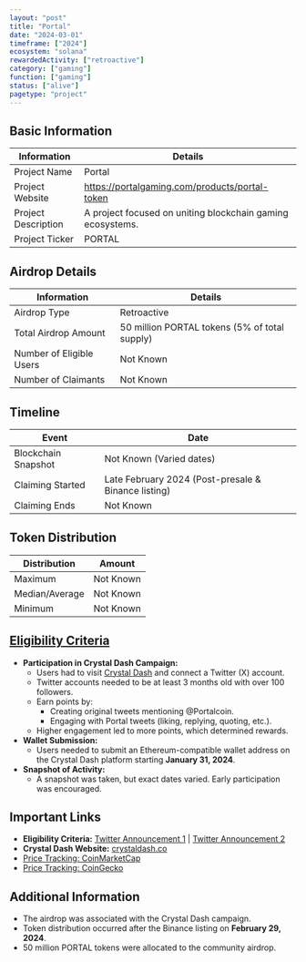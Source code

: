 ```yaml
---
layout: "post"
title: "Portal"
date: "2024-03-01"
timeframe: ["2024"]
ecosystem: "solana"
rewardedActivity: ["retroactive"]
category: ["gaming"]
function: ["gaming"]
status: ["alive"]
pagetype: "project"
---
```


## Basic Information

| Information         | Details                                                    |
| ------------------- | ---------------------------------------------------------- |
| Project Name        | Portal                                                     |
| Project Website     | https://portalgaming.com/products/portal-token             |
| Project Description | A project focused on uniting blockchain gaming ecosystems. |
| Project Ticker      | PORTAL                                                     |

## Airdrop Details

| Information              | Details                                       |
| ------------------------ | --------------------------------------------- |
| Airdrop Type             | Retroactive                                   |
| Total Airdrop Amount     | 50 million PORTAL tokens (5% of total supply) |
| Number of Eligible Users | Not Known                                     |
| Number of Claimants      | Not Known                                     |

## Timeline

| Event               | Date                                                |
| ------------------- | --------------------------------------------------- |
| Blockchain Snapshot | Not Known (Varied dates)                            |
| Claiming Started    | Late February 2024 (Post-presale & Binance listing) |
| Claiming Ends       | Not Known                                           |

## Token Distribution

| Distribution   | Amount    |
| -------------- | --------- |
| Maximum        | Not Known |
| Median/Average | Not Known |
| Minimum        | Not Known |

## [Eligibility Criteria](https://x.com/Portalcoin/status/1752079765987561905)

- **Participation in Crystal Dash Campaign:**
  - Users had to visit [Crystal Dash](https://crystaldash.co) and connect a Twitter (X) account.
  - Twitter accounts needed to be at least 3 months old with over 100 followers.
  - Earn points by:
    - Creating original tweets mentioning @Portalcoin.
    - Engaging with Portal tweets (liking, replying, quoting, etc.).
  - Higher engagement led to more points, which determined rewards.
- **Wallet Submission:**
  - Users needed to submit an Ethereum-compatible wallet address on the Crystal Dash platform starting **January 31, 2024**.
- **Snapshot of Activity:**
  - A snapshot was taken, but exact dates varied. Early participation was encouraged.

## Important Links

- **Eligibility Criteria:** [Twitter Announcement 1](https://x.com/Portalcoin/status/1752079765987561905) | [Twitter Announcement 2](https://x.com/Portalcoin/status/1754619548500680729)
- **Crystal Dash Website:** [crystaldash.co](https://crystaldash.co)
- [Price Tracking: CoinMarketCap](https://coinmarketcap.com/currencies/portal/)
- [Price Tracking: CoinGecko](https://www.coingecko.com/en/coins/portal)

## Additional Information

- The airdrop was associated with the Crystal Dash campaign.
- Token distribution occurred after the Binance listing on **February 29, 2024**.
- 50 million PORTAL tokens were allocated to the community airdrop.